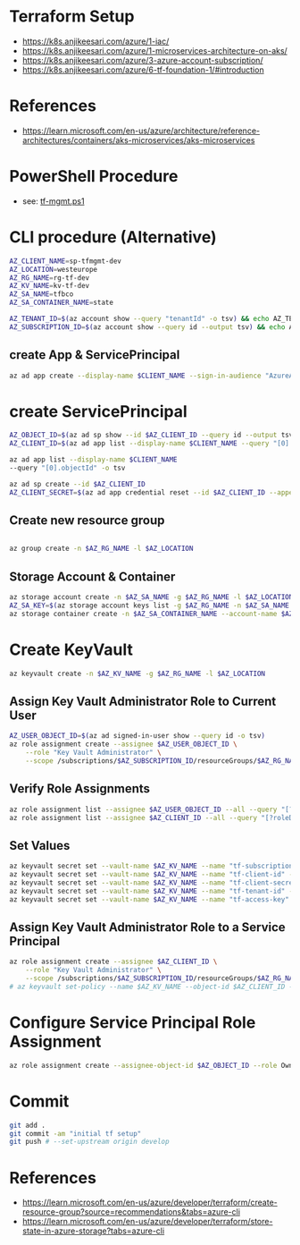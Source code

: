 # Terraform Setup

- https://k8s.anjikeesari.com/azure/1-iac/
- https://k8s.anjikeesari.com/azure/1-microservices-architecture-on-aks/
- https://k8s.anjikeesari.com/azure/3-azure-account-subscription/
- https://k8s.anjikeesari.com/azure/6-tf-foundation-1/#introduction

# References

- https://learn.microsoft.com/en-us/azure/architecture/reference-architectures/containers/aks-microservices/aks-microservices

# PowerShell Procedure

- see: [tf-mgmt.ps1](tf-mgmt.ps1)

# CLI procedure (Alternative)

```bash
AZ_CLIENT_NAME=sp-tfmgmt-dev
AZ_LOCATION=westeurope
AZ_RG_NAME=rg-tf-dev
AZ_KV_NAME=kv-tf-dev
AZ_SA_NAME=tfbco
AZ_SA_CONTAINER_NAME=state

AZ_TENANT_ID=$(az account show --query "tenantId" -o tsv) && echo AZ_TENANT_ID=$AZ_TENANT_ID
AZ_SUBSCRIPTION_ID=$(az account show --query id --output tsv) && echo AZ_SUBSCRIPTION_ID=$AZ_SUBSCRIPTION_ID
```

## create App & ServicePrincipal

```bash
az ad app create --display-name $CLIENT_NAME --sign-in-audience "AzureADMyOrg" --web-redirect-uris "http://localhost"
```

# create ServicePrincipal

```bash
AZ_OBJECT_ID=$(az ad sp show --id $AZ_CLIENT_ID --query id --output tsv) && echo AZ_OBJECT_ID=$AZ_OBJECT_ID
AZ_CLIENT_ID=$(az ad app list --display-name $CLIENT_NAME --query "[0].appId" -o tsv) && echo AZ_CLIENT_ID=$AZ_CLIENT_ID

az ad app list --display-name $CLIENT_NAME
--query "[0].objectId" -o tsv

az ad sp create --id $AZ_CLIENT_ID
AZ_CLIENT_SECRET=$(az ad app credential reset --id $AZ_CLIENT_ID --append --query password --output tsv) && echo AZ_CLIENT_SECRET=$AZ_CLIENT_SECRET
```

## Create new resource group

```bash

az group create -n $AZ_RG_NAME -l $AZ_LOCATION
```

## Storage Account & Container

```bash
az storage account create -n $AZ_SA_NAME -g $AZ_RG_NAME -l $AZ_LOCATION --sku "Standard_LRS"
AZ_SA_KEY=$(az storage account keys list -g $AZ_RG_NAME -n $AZ_SA_NAME --query '[0].value' -o tsv) && echo AZ_SA_KEY=$AZ_SA_KEY
az storage container create -n $AZ_SA_CONTAINER_NAME --account-name $AZ_SA_NAME --account-key $AZ_SA_KEY
```

# Create KeyVault

```bash
az keyvault create -n $AZ_KV_NAME -g $AZ_RG_NAME -l $AZ_LOCATION
```

## Assign Key Vault Administrator Role to Current User

```bash
AZ_USER_OBJECT_ID=$(az ad signed-in-user show --query id -o tsv)
az role assignment create --assignee $AZ_USER_OBJECT_ID \
    --role "Key Vault Administrator" \
    --scope /subscriptions/$AZ_SUBSCRIPTION_ID/resourceGroups/$AZ_RG_NAME/providers/Microsoft.KeyVault/vaults/$AZ_KV_NAME
```

## Verify Role Assignments

```bash
az role assignment list --assignee $AZ_USER_OBJECT_ID --all --query "[?roleDefinitionName=='Key Vault Administrator']" -o table
az role assignment list --assignee $AZ_CLIENT_ID --all --query "[?roleDefinitionName=='Key Vault Administrator']" -o table
```

## Set Values

```bash
az keyvault secret set --vault-name $AZ_KV_NAME --name "tf-subscription-id" --value $AZ_SUBSCRIPTION_ID
az keyvault secret set --vault-name $AZ_KV_NAME --name "tf-client-id" --value $AZ_CLIENT_ID
az keyvault secret set --vault-name $AZ_KV_NAME --name "tf-client-secret" --value $AZ_CLIENT_SECRET
az keyvault secret set --vault-name $AZ_KV_NAME --name "tf-tenant-id" --value $AZ_TENANT_ID
az keyvault secret set --vault-name $AZ_KV_NAME --name "tf-access-key" --value $AZ_SA_KEY
```

## Assign Key Vault Administrator Role to a Service Principal

```bash
az role assignment create --assignee $AZ_CLIENT_ID \
    --role "Key Vault Administrator" \
    --scope /subscriptions/$AZ_SUBSCRIPTION_ID/resourceGroups/$AZ_RG_NAME/providers/Microsoft.KeyVault/vaults/$AZ_KV_NAME
# az keyvault set-policy --name $AZ_KV_NAME --object-id $AZ_CLIENT_ID --secret-permissions get list --key-permissions get list - alternative if RBAC is not being used
```

# Configure Service Principal Role Assignment

```bash
az role assignment create --assignee-object-id $AZ_OBJECT_ID --role Owner --scope "/subscriptions/$AZ_SUBSCRIPTION_ID" --assignee-principal-type ServicePrincipal
```

# Commit

```bash
git add .
git commit -am "initial tf setup"
git push # --set-upstream origin develop
```

# References

- https://learn.microsoft.com/en-us/azure/developer/terraform/create-resource-group?source=recommendations&tabs=azure-cli
- https://learn.microsoft.com/en-us/azure/developer/terraform/store-state-in-azure-storage?tabs=azure-cli
